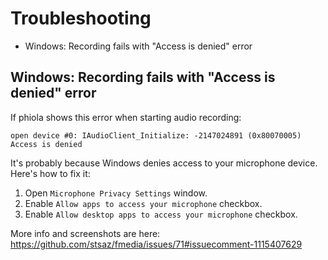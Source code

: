 # Troubleshooting

* Windows: Recording fails with "Access is denied" error


## Windows: Recording fails with "Access is denied" error

If phiola shows this error when starting audio recording:

	open device #0: IAudioClient_Initialize: -2147024891 (0x80070005) Access is denied

It's probably because Windows denies access to your microphone device.  Here's how to fix it:

1. Open `Microphone Privacy Settings` window.
2. Enable `Allow apps to access your microphone` checkbox.
3. Enable `Allow desktop apps to access your microphone` checkbox.

More info and screenshots are here: https://github.com/stsaz/fmedia/issues/71#issuecomment-1115407629
